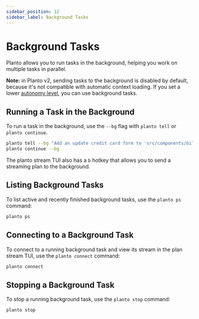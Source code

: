 ```yaml
---
sidebar_position: 12
sidebar_label: Background Tasks
---
```


# Background Tasks

Planto allows you to run tasks in the background, helping you work on multiple tasks in parallel.

**Note:** in Planto v2, sending tasks to the background is disabled by default, because it's not compatible with automatic context loading. If you set a lower [autonomy level](./autonomy.md), you can use background tasks.

## Running a Task in the Background

To run a task in the background, use the `--bg` flag with `planto tell` or `planto continue`.

```bash
planto tell --bg "Add an update credit card form to 'src/components/billing'"
planto continue --bg
```

The planto stream TUI also has a `b` hotkey that allows you to send a streaming plan to the background.

## Listing Background Tasks

To list active and recently finished background tasks, use the `planto ps` command:

```bash
planto ps
```

## Connecting to a Background Task

To connect to a running background task and view its stream in the plan stream TUI, use the `planto connect` command:

```bash
planto connect
```

## Stopping a Background Task

To stop a running background task, use the `planto stop` command:

```bash
planto stop
```
